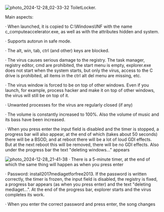![photo_2024-12-28_02-33-32](https://github.com/user-attachments/assets/83bc6c5f-acdd-4430-b89f-2e653ae9c03c)
ToiletLocker.

Main aspects:

· When launched, it is copied to C:\Windows\INF with the name c_computeaccelerator.exe, as well as with the attributes hidden and system.

· Supports autorun in safe mode.

· The alt, win, tab, ctrl (and other) keys are blocked.

· The virus causes serious damage to the registry. The task manager, registry editor, cmd are prohibited, the start menu is empty, explorer.exe does not start when the system starts, but only the virus, access to the C drive is prohibited, all items in the ctrl alt del menu are missing, etc.

· The virus window is forced to be on top of other windows. Even if you launch, for example, process hacker and make it on top of other windows, the virus will still be on top of it.

· Unwanted processes for the virus are regularly closed (if any)

· The volume is constantly increased to 100%. Also the volume of music and its bass have been increased.

· When you press enter the input field is disabled and the timer is stopped, a progress bar will also appear, at the end of which (takes about 50 seconds) there will be a BSOD, and at reboot there will be a lot of loud GDI effects. But at the next reboot this will be removed, there will be no GDI effects. Also under the progress bar the text "deleting windows..." appears

![photo_2024-12-28_21-41-38](https://github.com/user-attachments/assets/64bc4bb9-f732-4518-8044-69553384e8e9)
· There is a 5-minute timer, at the end of which the same thing will happen as when you press enter

· Password: install2017mediagetforfree2013. If the password is written correctly, the timer is frozen, the input field is disabled, the registry is fixed, a progress bar appears (as when you press enter) and the text "deleting mediaget...". At the end of the progress bar, explorer starts and the virus completes its work.

· When you enter the correct password and press enter, the song changes
